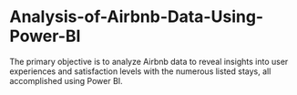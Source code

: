 # Analysis-of-Airbnb-Data-Using-Power-BI

The primary objective is to analyze Airbnb data to reveal insights into user experiences and satisfaction levels with the numerous listed stays, all accomplished using Power BI.
